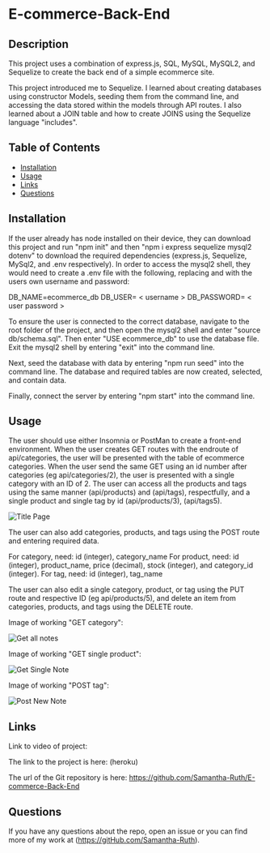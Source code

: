 # E-commerce-Back-End

## Description

This project uses a combination of express.js, SQL, MySQL, MySQL2, and Sequelize to create the back end of a simple ecommerce site.

This project introduced me to Sequelize.  I learned about creating databases using constructor Models, seeding them from the command line, and accessing the data stored within the models through API routes. I also learned about a JOIN table and how to create JOINS using the Sequelize language "includes".   

## Table of Contents

* [Installation](#installation)
* [Usage](#usage)
* [Links](#links)
* [Questions](#questions)

## Installation

If the user already has node installed on their device, they can download this project and run "npm init" and then "npm i express sequelize mysql2 dotenv" to download the required dependencies (express.js, Sequelize, MySql2, and .env respectively).  In order to access the mysql2 shell,  they would need to create a .env file with the following, replacing <username> and <user password> with the users own username and password: 
  
DB_NAME=ecommerce_db
DB_USER= < username >
DB_PASSWORD= < user password >


To ensure the user is connected to the correct database, navigate to the root folder of the project, and then open the mysql2 shell and enter "source db/schema.sql".  Then enter "USE ecommerce_db" to use the database file. Exit the mysql2 shell by entering "exit" into the command line.

Next, seed the database with data by entering "npm run seed" into the command line.  The database and required tables are now created, selected, and contain data.  

Finally, connect the server by entering "npm start" into the command line.

## Usage

The user should use either Insomnia or PostMan to create a front-end environment.  When the user creates GET routes with the endroute of api/categories, the user will be presented with the table of ecommerce categories.  When the user send the same GET using an id number after categories (eg api/categories/2), the user is presented with a single category with an ID of 2.  The user can access all the products and tags using the same manner (api/products) and (api/tags), respectfully, and a single product and single tag by id (api/products/3), (api/tags5). 

![Title Page](https://user-images.githubusercontent.com/64170123/177059433-513ab019-e128-4060-b3d2-b1e4e1c5e77c.jpg)

The user can also add categories, products, and tags using the POST route and entering required data. 

For category, need: id (integer), category_name
For product, need: id (integer), product_name, price (decimal), stock (integer), and category_id (integer).
For tag, need: id (integer), tag_name

The user can also edit a single category, product, or tag using the PUT route and respective ID (eg api/products/5), and delete an item from categories, products, and tags using the DELETE route. 

Image of working "GET category":

![Get all notes](https://user-images.githubusercontent.com/64170123/177059374-a4fa3be0-d35a-4274-af81-90baf0d9a4ed.jpg)

Image of working "GET single product":

![Get Single Note](https://user-images.githubusercontent.com/64170123/177059375-b0a24fc9-a323-49be-8cd4-956052a87d51.jpg)

Image of working "POST tag":

![Post New Note](https://user-images.githubusercontent.com/64170123/177059376-3bdcb661-165a-45bc-a599-fd71c22bcb0f.jpg)


## Links


Link to video of project: 

The link to the project is here: (heroku)

The url of the Git repository is here: https://github.com/Samantha-Ruth/E-commerce-Back-End


## Questions

If you have any questions about the repo, open an issue or you can find more of my work at (https://gitHub.com/Samantha-Ruth).


